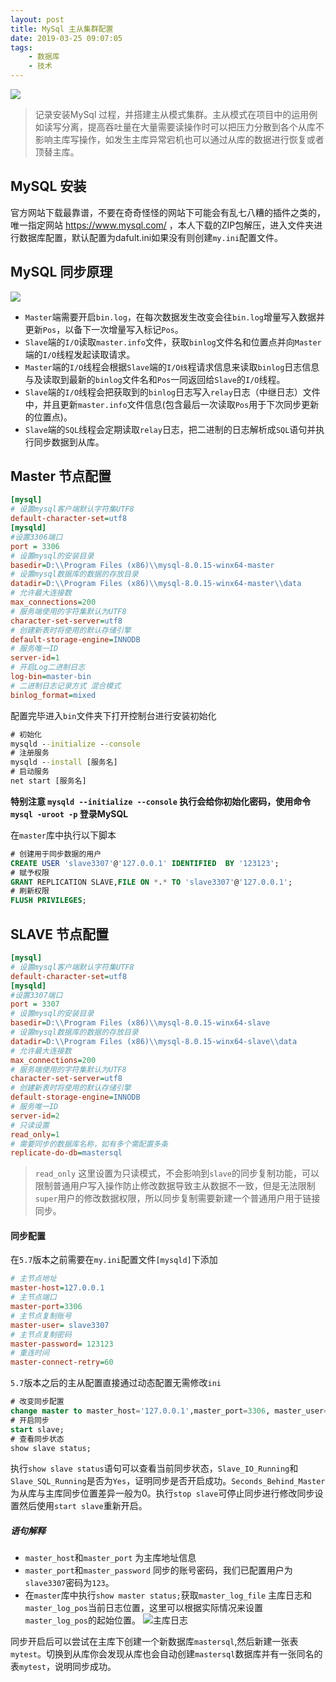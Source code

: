 ```yaml
---
layout: post
title: MySql 主从集群配置
date: 2019-03-25 09:07:05
tags:
	- 数据库
	- 技术
---
```


![](/images/MySQL.jpg)
>记录安装MySql 过程，并搭建主从模式集群。主从模式在项目中的运用例如读写分离，提高吞吐量在大量需要读操作时可以把压力分散到各个从库不影响主库写操作，如发生主库异常宕机也可以通过从库的数据进行恢复或者顶替主库。
## MySQL 安装
官方网站下载最靠谱，不要在奇奇怪怪的网站下可能会有乱七八糟的插件之类的，唯一指定网站 https://www.mysql.com/ ，本人下载的ZIP包解压，进入文件夹进行数据库配置，默认配置为dafult.ini如果没有则创建`my.ini`配置文件。


## MySQL 同步原理
![](/images/MySqlReplication.jpg)
+ `Master`端需要开启`bin.log`，在每次数据发生改变会往`bin.log`增量写入数据并更新`Pos`，以备下一次增量写入标记`Pos`。
+ `Slave`端的`I/O`读取`master.info`文件，获取`binlog`文件名和位置点并向`Master`端的`I/O`线程发起读取请求。
+ `Master`端的`I/O`线程会根据`Slave`端的`I/O线`程请求信息来读取`binlog`日志信息与及读取到最新的`binlog`文件名和`Pos`一同返回给`Slave`的`I/O`线程。
+ `Slave`端的`I/O`线程会把获取到的`binlog`日志写入`relay`日志（中继日志）文件中，并且更新`master.info`文件信息(包含最后一次读取`Pos`用于下次同步更新的位置点)。
+ `Slave`端的`SQL`线程会定期读取`relay`日志，把二进制的日志解析成`SQL`语句并执行同步数据到从库。

## Master 节点配置
``` ini
[mysql]
# 设置mysql客户端默认字符集UTF8
default-character-set=utf8 
[mysqld]
#设置3306端口
port = 3306 
# 设置mysql的安装目录
basedir=D:\\Program Files (x86)\\mysql-8.0.15-winx64-master
# 设置mysql数据库的数据的存放目录
datadir=D:\\Program Files (x86)\\mysql-8.0.15-winx64-master\\data
# 允许最大连接数
max_connections=200
# 服务端使用的字符集默认为UTF8
character-set-server=utf8
# 创建新表时将使用的默认存储引擎
default-storage-engine=INNODB
# 服务唯一ID
server-id=1
# 开启Log二进制日志
log-bin=master-bin
# 二进制日志记录方式 混合模式
binlog_format=mixed
```

配置完毕进入`bin`文件夹下打开控制台进行安装初始化
``` cmd
# 初始化
mysqld --initialize --console
# 注册服务
mysqld --install [服务名]
# 启动服务
net start [服务名]
```
 __特别注意 `mysqld --initialize --console` 执行会给你初始化密码，使用命令 `mysql -uroot -p` 登录MySQL__

在`master`库中执行以下脚本
``` sql
# 创建用于同步数据的用户
CREATE USER 'slave3307'@'127.0.0.1' IDENTIFIED  BY '123123';
# 赋予权限
GRANT REPLICATION SLAVE,FILE ON *.* TO 'slave3307'@'127.0.0.1';
# 刷新权限
FLUSH PRIVILEGES;
```

## SLAVE 节点配置
``` ini
[mysql]
# 设置mysql客户端默认字符集UTF8
default-character-set=utf8 
[mysqld]
#设置3307端口
port = 3307 
# 设置mysql的安装目录
basedir=D:\\Program Files (x86)\\mysql-8.0.15-winx64-slave
# 设置mysql数据库的数据的存放目录
datadir=D:\\Program Files (x86)\\mysql-8.0.15-winx64-slave\\data
# 允许最大连接数
max_connections=200
# 服务端使用的字符集默认为UTF8
character-set-server=utf8
# 创建新表时将使用的默认存储引擎
default-storage-engine=INNODB
# 服务唯一ID
server-id=2
# 只读设置
read_only=1
# 需要同步的数据库名称，如有多个需配置多条
replicate-do-db=mastersql
```

> `read_only` 这里设置为只读模式，不会影响到`slave`的同步复制功能，可以限制普通用户写入操作防止修改数据导致主从数据不一致，但是无法限制`super`用户的修改数据权限，所以同步复制需要新建一个普通用户用于链接同步。

#### 同步配置
在`5.7`版本之前需要在`my.ini`配置文件`[mysqld]`下添加
``` ini
# 主节点地址
master-host=127.0.0.1
# 主节点端口
master-port=3306
# 主节点复制账号
master-user= slave3307
# 主节点复制密码
master-password= 123123
# 重连时间
master-connect-retry=60
```
`5.7`版本之后的主从配置直接通过动态配置无需修改`ini`
``` sql
# 改变同步配置
change master to master_host='127.0.0.1',master_port=3306, master_user='slave3307', master_password='123123',master_log_file='binlog.000003',master_log_pos=7676;
# 开启同步
start slave;
# 查看同步状态
show slave status;
```
执行`show slave status`语句可以查看当前同步状态，`Slave_IO_Running`和`Slave_SQL_Running`是否为`Yes`，证明同步是否开启成功。`Seconds_Behind_Master`为从库与主库同步位置差异一般为0。执行`stop slave`可停止同步进行修改同步设置然后使用`start slave`重新开启。


##### 语句解释
- `master_host`和`master_port` 为主库地址信息
- `master_port`和`master_password` 同步的账号密码，我们已配置用户为`slave3307`密码为`123`。
- 在`master`库中执行`show master status;`获取`master_log_file` 主库日志和`master_log_pos`当前日志位置，这里可以根据实际情况来设置`master_log_pos`的起始位置。
![主库日志](/images/masterStatus.png)

同步开启后可以尝试在主库下创建一个新数据库`mastersql`,然后新建一张表`mytest`。切换到从库你会发现从库也会自动创建`mastersql`数据库并有一张同名的表`mytest`，说明同步成功。


